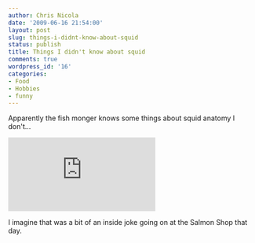 ```yaml
---
author: Chris Nicola
date: '2009-06-16 21:54:00'
layout: post
slug: things-i-didnt-know-about-squid
status: publish
title: Things I didn't know about squid
comments: true
wordpress_id: '16'
categories:
- Food
- Hobbies
- funny
---
```


Apparently the fish monger knows some things about squid anatomy I don't...

![][1]

I imagine that was a bit of an inside joke going on at the Salmon Shop that day.

   [1]: http://desmond.yfrog.com/Himg197/scaled.php?tn=0&server=197&filename=v64.jpg&xsize=640&ysize=640

